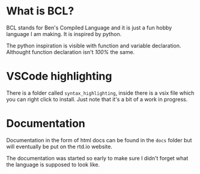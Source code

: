 # What is BCL?

BCL stands for Ben's Compiled Language and it is just a fun hobby language I am making. It is inspired by python.

The python inspiration is visible with function and variable declaration. Althought function declaration isn't *100%* the same.

# VSCode highlighting

There is a folder called `syntax_highlighting`, inside there is a vsix file which you can right click to install. Just note that it's a bit of a work in progress.

# Documentation

Documentation in the form of html docs can be found in the `docs` folder but will eventually be put on the rtd.io website.

The documentation was started so early to make sure I didn't forget what the language is supposed to look like.
